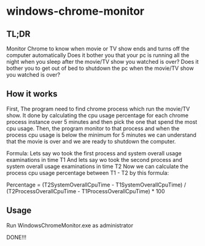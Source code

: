 # windows-chrome-monitor
## TL;DR
Monitor Chrome to know when movie or TV show ends and turns off the computer automatically
Does it bother you that your pc is running all the night when you sleep after the movie/TV show you watched is over?
Does it bother you to get out of bed to shutdown the pc when the movie/TV show you watched is over?

## How it works
First, The program need to find chrome process which run the movie/TV show. It done by calculating 
the cpu usage percentage for each chrome process instance over 5 minutes and then pick the one that spend the most cpu usage.
Then, the program monitor to that process and when the process cpu usage is below the minimum for 5 minutes
we can understand that the movie is over and we are ready to shutdown the computer.

Formula:
Lets say wo took the first process and system overall usage examinations in time T1
And lets say wo took the second process and system overall usage examinations in time T2
Now we can calculate the process cpu usage percentage between T1 - T2 by this formula:

Percentage = (T2SystemOverallCpuTime - T1SystemOverallCpuTime) / (T2ProcessOverallCpuTime - T1ProcessOverallCpuTime) * 100

## Usage
Run WindowsChromeMonitor.exe as administrator

DONE!!!